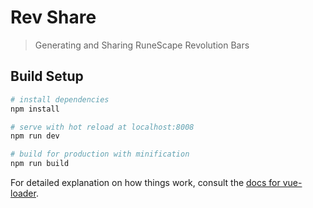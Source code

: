 # Rev Share

> Generating and Sharing RuneScape Revolution Bars

## Build Setup

``` bash
# install dependencies
npm install

# serve with hot reload at localhost:8008
npm run dev

# build for production with minification
npm run build
```

For detailed explanation on how things work, consult the [docs for vue-loader](http://vuejs.github.io/vue-loader).
